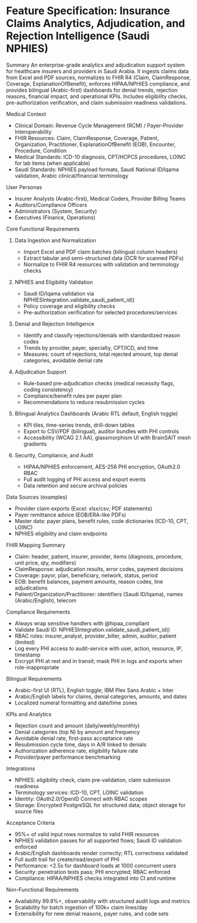 # Feature Specification: Insurance Claims Analytics, Adjudication, and Rejection Intelligence (Saudi NPHIES)

Summary
An enterprise-grade analytics and adjudication support system for healthcare insurers and providers in Saudi Arabia. It ingests claims data from Excel and PDF sources, normalizes to FHIR R4 (Claim, ClaimResponse, Coverage, ExplanationOfBenefit), enforces HIPAA/NPHIES compliance, and provides bilingual (Arabic-first) dashboards for denial trends, rejection reasons, financial impact, and operational KPIs. Includes eligibility checks, pre-authorization verification, and claim submission readiness validations.

Medical Context
- Clinical Domain: Revenue Cycle Management (RCM) / Payer-Provider Interoperability
- FHIR Resources: Claim, ClaimResponse, Coverage, Patient, Organization, Practitioner, ExplanationOfBenefit (EOB), Encounter, Procedure, Condition
- Medical Standards: ICD-10 diagnosis, CPT/HCPCS procedures, LOINC for lab items (when applicable)
- Saudi Standards: NPHIES payload formats, Saudi National ID/Iqama validation, Arabic clinical/financial terminology

User Personas
- Insurer Analysts (Arabic-first), Medical Coders, Provider Billing Teams
- Auditors/Compliance Officers
- Administrators (System, Security)
- Executives (Finance, Operations)

Core Functional Requirements
1) Data Ingestion and Normalization
   - Import Excel and PDF claim batches (bilingual column headers)
   - Extract tabular and semi-structured data (OCR for scanned PDFs)
   - Normalize to FHIR R4 resources with validation and terminology checks

2) NPHIES and Eligibility Validation
   - Saudi ID/Iqama validation via NPHIESIntegration.validate_saudi_patient_id()
   - Policy coverage and eligibility checks
   - Pre-authorization verification for selected procedures/services

3) Denial and Rejection Intelligence
   - Identify and classify rejections/denials with standardized reason codes
   - Trends by provider, payer, specialty, CPT/ICD, and time
   - Measures: count of rejections, total rejected amount, top denial categories, avoidable denial rate

4) Adjudication Support
   - Rule-based pre-adjudication checks (medical necessity flags, coding consistency)
   - Compliance/benefit rules per payer plan
   - Recommendations to reduce resubmission cycles

5) Bilingual Analytics Dashboards (Arabic RTL default, English toggle)
   - KPI tiles, time-series trends, drill-down tables
   - Export to CSV/PDF (bilingual), auditor bundles with PHI controls
   - Accessibility (WCAG 2.1 AA), glassmorphism UI with BrainSAIT mesh gradients

6) Security, Compliance, and Audit
   - HIPAA/NPHIES enforcement, AES-256 PHI encryption, OAuth2.0 RBAC
   - Full audit logging of PHI access and export events
   - Data retention and secure archival policies

Data Sources (examples)
- Provider claim exports (Excel: xlsx/csv; PDF statements)
- Payer remittance advice (EOB/ERA-like PDFs)
- Master data: payer plans, benefit rules, code dictionaries (ICD-10, CPT, LOINC)
- NPHIES eligibility and claim endpoints

FHIR Mapping Summary
- Claim: header, patient, insurer, provider, items (diagnosis, procedure, unit price, qty, modifiers)
- ClaimResponse: adjudication results, error codes, payment decisions
- Coverage: payor, plan, beneficiary, network, status, period
- EOB: benefit balances, payment amounts, reason codes, line adjudications
- Patient/Organization/Practitioner: identifiers (Saudi ID/Iqama), names (Arabic/English), telecom

Compliance Requirements
- Always wrap sensitive handlers with @hipaa_compliant
- Validate Saudi ID: NPHIESIntegration.validate_saudi_patient_id()
- RBAC roles: insurer_analyst, provider_biller, admin, auditor, patient (limited)
- Log every PHI access to audit-service with user, action, resource, IP, timestamp
- Encrypt PHI at rest and in transit; mask PHI in logs and exports when role-inappropriate

Bilingual Requirements
- Arabic-first UI (RTL), English toggle; IBM Plex Sans Arabic + Inter
- Arabic/English labels for claims, denial categories, amounts, and dates
- Localized numeral formatting and date/time zones

KPIs and Analytics
- Rejection count and amount (daily/weekly/monthly)
- Denial categories (top N) by amount and frequency
- Avoidable denial rate, first-pass acceptance rate
- Resubmission cycle time, days in A/R linked to denials
- Authorization adherence rate, eligibility failure rate
- Provider/payer performance benchmarking

Integrations
- NPHIES: eligibility check, claim pre-validation, claim submission readiness
- Terminology services: ICD-10, CPT, LOINC validation
- Identity: OAuth2.0/OpenID Connect with RBAC scopes
- Storage: Encrypted PostgreSQL for structured data; object storage for source files

Acceptance Criteria
- 95%+ of valid input rows normalize to valid FHIR resources
- NPHIES validation passes for all supported flows; Saudi ID validation enforced
- Arabic/English dashboards render correctly; RTL correctness validated
- Full audit trail for create/read/export of PHI
- Performance: <2.5s for dashboard loads at 1000 concurrent users
- Security: penetration tests pass; PHI encrypted; RBAC enforced
- Compliance: HIPAA/NPHIES checks integrated into CI and runtime

Non-Functional Requirements
- Availability 99.9%+, observability with structured audit logs and metrics
- Scalability for batch ingestion of 100k+ claim lines/day
- Extensibility for new denial reasons, payer rules, and code sets